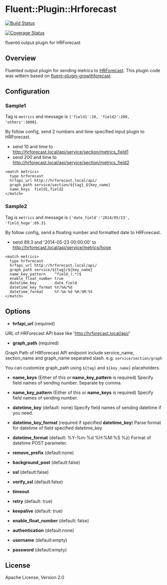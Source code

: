 # Fluent::Plugin::Hrforecast

[![Build Status](https://travis-ci.org/do-aki/fluent-plugin-hrforecast.svg?branch=master)](https://travis-ci.org/do-aki/fluent-plugin-hrforecast)

[![Coverage Status](https://coveralls.io/repos/do-aki/fluent-plugin-hrforecast/badge.png?branch=master)](https://coveralls.io/r/do-aki/fluent-plugin-hrforecast?branch=master)

fluentd output plugin for HRForecast

## Overview
Fluented output plugin for sending metrics to [HRForecast](https://github.com/kazeburo/HRForecast).
This plugin code was wittern based on [fluent-plugin-growthforecast](https://github.com/tagomoris/fluent-plugin-growthforecast)

## Configuration

### Sample1
Tag is `metrics` and message is `{'field1':10, 'field2':200, 'others':3000}`.

By follow config, send 2 numbers and time specified input plugin to HRForecast.
* send 10 and time to http://hrforecast.local/api/service/section/metrics_field1
* send 200 and time to http://hrforecast.local/api/service/section/metrics_field2

```
<match metrics>
  type hrforecast
  hrfapi_url http://hrforecast.local/api/
  graph_path service/section/${tag}_${key_name}
  name_keys  field1,field2
</match>
```


### Sample2
Tag is `metrics` and message is `{'date_field':'2014/05/23', 'field_hoge':89.3}`.

By follow config, send a floating number and formatted date to HRForecast.
* send 89.3 and '2014-05-23 00:00:00' to http://hrforecast.local/api/service/metrics/hoge

```
<match metrics>
  type hrforecast
  hrfapi_url http://hrforecast.local/api/
  graph_path service/${tag}/${key_name}
  name_key_pattern    ^field_(.*)$
  enable_float_number true
  datetime_key        date_field
  datetime_key_format %Y/%m/%d
  datetime_format     %Y-%m-%d %H:%M:%S
</match>
```


## Options

* __hrfapi_url__ (required)

 URL of HRForecast API base like 'http://hrforecast.local/api/'

* __graph_path__ (required)

 Graph Path of HRForecast API endpoint include service_name, section_name and graph_name separated slash.
 e.g. `service/section/graph`

 You can customize graph_path using `${tag}` and `${key_name}` placeholders.

* __name_keys__ (Either of this or __name_key_pattern__ is required)
 Specify field names of sending number. Separate by comma.

* __name_key_pattern__ (Either of this or __name_keys__ is required)
 Specify field names of sending number.

* __datetime_key__ (default: none)
 Specify field names of sending datetime if you need.

* __datetime_key_format__ (required if specified __datetime_key__)
 Parse format for datetime of field specified datetime_key

* __datetime_format__ (default: %Y-%m-%d %H:%M:%S %z)
 Format of datetime POST parameter.

* __remove_prefix__ (default:none)

* __background_post__ (default:false)

* __ssl__ (default:false)

* __verify_ssl__ (default:false)

* __timeout__ 

* __retry__ (default: true)

* __keepalive__  (default: true)

* __enable_float_number__  (default: false)

* __authentication__ (default:none)

* __username__ (default:empty)

* __password__ (default:empty)


## License
Apache License, Version 2.0

